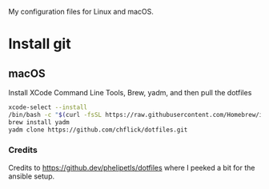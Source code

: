 My configuration files for Linux and macOS.

# Install git

## macOS

Install XCode Command Line Tools, Brew, yadm, and then pull the dotfiles

```sh
xcode-select --install
/bin/bash -c "$(curl -fsSL https://raw.githubusercontent.com/Homebrew/install/HEAD/install.sh)"
brew install yadm
yadm clone https://github.com/chflick/dotfiles.git
```

### Credits
Credits to https://github.dev/phelipetls/dotfiles where I peeked a bit for the ansible setup.
